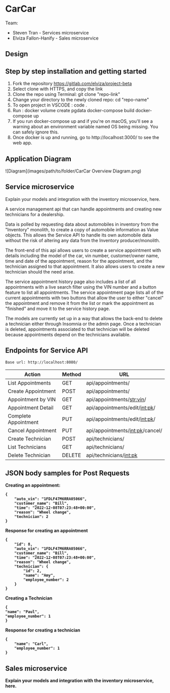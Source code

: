 # CarCar

Team:

- Steven Tran - Services microservice
- Elviza Fallon-Hanify - Sales microservice

## Design

## Step by step installation and getting started

1. Fork the repository https://gitlab.com/elviza/project-beta
2. Select clone with HTTPS, and copy the link
3. Clone the repo using Terminal: git clone "repo-link"
4. Change your directory to the newly cloned repo: cd "repo-name"
5. To open project in VSCODE : code .
6. Run : docker volume create pgdata
   docker-compose build
   docker-compose up
7. If you run docker-compose up and if you're on macOS, you'll see
   a warning about an
   environment variable named OS being missing. You can safely ignore this.
8. Once docker is up and running, go to http://localhost:3000/ to
   see the web app.

## Application Diagram

![Diagram](images/path/to/folder/CarCar Overview Diagram.png)

## Service microservice

Explain your models and integration with the inventory
microservice, here.

A service management api that can handle appointments and creating new technicians for a dealership.

Data is polled by requesting data about automobiles in inventory from the "Inventory" monolith, to create a copy of automobile information as
Value objects. This allows the Service API to handle its own automobile data without the risk of altering any data from the Inventory producer/monolith.

The front-end of this api allows users to create a service appointment with details including the model of the car, vin number, customer/owner name, time and date of the appointment,
reason for the appointment, and the technician assigned to that appointment. It also allows users to create a new technician should the need arise.

The service appointment history page also includes a list of all appointments with a live search filter using the VIN number and a button feature to list all appointments.
The service appointment page lists all of the current appointments with two buttons that allow the user to either "cancel" the appointment and remove it from
the list or mark the appointment as "finished" and move it to the service history page.

The models are currently set up in a way that allows the back-end to delete a technician either through Insomnia or the admin page. Once a technician is deleted, appointments associated to that technician will be deleted because appointments depend on the technicians available.

## Endpoints for Service API

```
Base url: http://localhost:8080/
```

| Action               | Method | URL                               |
| -------------------- | ------ | --------------------------------- |
| List Appointments    | GET    | api/appointments/                 |
| Create Appointment   | POST   | api/appointments/                 |
| Appointment by VIN   | GET    | api/appointments/<str:vin>/       |
| Appointment Detail   | GET    | api/appointments/edit/<int:pk>/   |
| Complete Appointment | PUT    | api/appointments/edit/<int:pk>/   |
| Cancel Appointment   | PUT    | api/appointments/<int:pk>/cancel/ |
| Create Technician    | POST   | api/technicians/                  |
| List Technicians     | GET    | api/technicians/                  |
| Delete Technician    | DELETE | api/technicians/<int:pk>          |

## JSON body samples for Post Requests

<b>Creating an appointment:

```
{
	"auto_vin": "1FDLF47M6RRA05066",
	"customer_name": "Bill",
	"time": "2022-12-08T07:23:48+00:00",
	"reason": "Wheel change",
	"technician": 2
}
```

<b>Response for creating an appointment

```
{
	"id": 8,
	"auto_vin": "1FDLF47M6RRA05066",
	"customer_name": "Bill",
	"time": "2022-12-08T07:23:48+00:00",
	"reason": "Wheel change",
	"technician": {
		"id": 2,
		"name": "Amy",
		"employee_number": 2
	}
}
```

<b>Creating a Technician

```
{
"name": "Paul",
"employee_number": 1
}
```

<b>Response for creating a technician

```
{
	"name": "Carl",
	"employee_number": 1
}
```

## Sales microservice

Explain your models and integration with the inventory
microservice, here.
